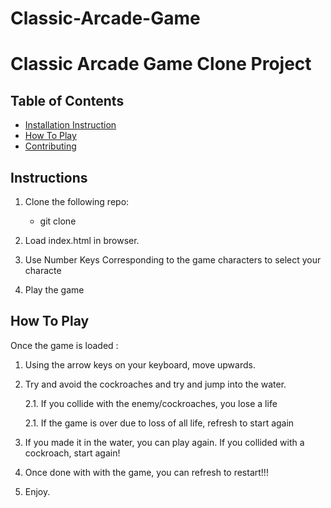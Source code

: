 # Classic-Arcade-Game
# Classic Arcade Game Clone Project

## Table of Contents

- [Installation Instruction](#instructions)
- [How To Play](#how_to_play)
- [Contributing](#contributing)

## Instructions

1. Clone the following repo: 
   * git clone 

2. Load index.html in browser.

3. Use Number Keys Corresponding to the game characters to select your characte

4. Play the game


## How To Play
Once the game is loaded :

1. Using the arrow keys on your keyboard, move upwards.

2. Try and avoid the cockroaches and try and jump into the water.
	
	2.1. If you collide with the enemy/cockroaches, you lose a life

	2.1. If the game is over due to loss of all life, refresh to start again

3. If you made it in the water, you can play again. If you collided with a cockroach, start again!

4. Once done with with the game, you can refresh to restart!!!

5. Enjoy.
